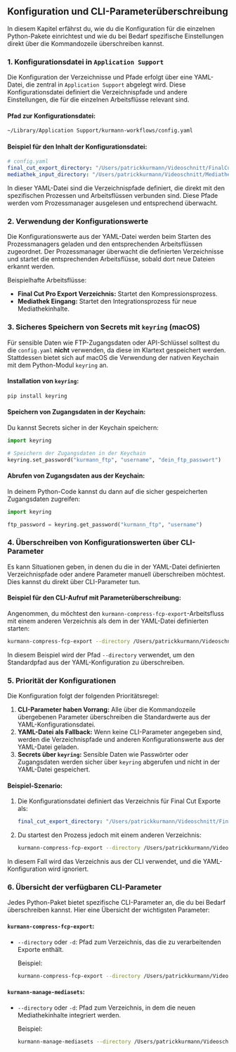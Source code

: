 ## **Konfiguration und CLI-Parameterüberschreibung**

In diesem Kapitel erfährst du, wie du die Konfiguration für die einzelnen Python-Pakete einrichtest und wie du bei Bedarf spezifische Einstellungen direkt über die Kommandozeile überschreiben kannst.

### **1. Konfigurationsdatei in `Application Support`**

Die Konfiguration der Verzeichnisse und Pfade erfolgt über eine YAML-Datei, die zentral in `Application Support` abgelegt wird. Diese Konfigurationsdatei definiert die Verzeichnispfade und andere Einstellungen, die für die einzelnen Arbeitsflüsse relevant sind.

#### **Pfad zur Konfigurationsdatei:**

```bash
~/Library/Application Support/kurmann-workflows/config.yaml
```

#### **Beispiel für den Inhalt der Konfigurationsdatei:**

```yaml
# config.yaml
final_cut_export_directory: "/Users/patrickkurmann/Videoschnitt/FinalCutExports"
mediathek_input_directory: "/Users/patrickkurmann/Videoschnitt/MediathekEingang"
```

In dieser YAML-Datei sind die Verzeichnispfade definiert, die direkt mit den spezifischen Prozessen und Arbeitsflüssen verbunden sind. Diese Pfade werden vom Prozessmanager ausgelesen und entsprechend überwacht.

### **2. Verwendung der Konfigurationswerte**

Die Konfigurationswerte aus der YAML-Datei werden beim Starten des Prozessmanagers geladen und den entsprechenden Arbeitsflüssen zugeordnet. Der Prozessmanager überwacht die definierten Verzeichnisse und startet die entsprechenden Arbeitsflüsse, sobald dort neue Dateien erkannt werden.

Beispielhafte Arbeitsflüsse:
- **Final Cut Pro Export Verzeichnis:** Startet den Kompressionsprozess.
- **Mediathek Eingang:** Startet den Integrationsprozess für neue Mediathekinhalte.

### **3. Sicheres Speichern von Secrets mit `keyring` (macOS)**

Für sensible Daten wie FTP-Zugangsdaten oder API-Schlüssel solltest du die `config.yaml` **nicht** verwenden, da diese im Klartext gespeichert werden. Stattdessen bietet sich auf macOS die Verwendung der nativen Keychain mit dem Python-Modul `keyring` an.

#### **Installation von `keyring`:**

```bash
pip install keyring
```

#### **Speichern von Zugangsdaten in der Keychain:**

Du kannst Secrets sicher in der Keychain speichern:

```python
import keyring

# Speichern der Zugangsdaten in der Keychain
keyring.set_password("kurmann_ftp", "username", "dein_ftp_passwort")
```

#### **Abrufen von Zugangsdaten aus der Keychain:**

In deinem Python-Code kannst du dann auf die sicher gespeicherten Zugangsdaten zugreifen:

```python
import keyring

ftp_password = keyring.get_password("kurmann_ftp", "username")
```

### **4. Überschreiben von Konfigurationswerten über CLI-Parameter**

Es kann Situationen geben, in denen du die in der YAML-Datei definierten Verzeichnispfade oder andere Parameter manuell überschreiben möchtest. Dies kannst du direkt über CLI-Parameter tun.

#### **Beispiel für den CLI-Aufruf mit Parameterüberschreibung:**

Angenommen, du möchtest den `kurmann-compress-fcp-export`-Arbeitsfluss mit einem anderen Verzeichnis als dem in der YAML-Datei definierten starten:

```bash
kurmann-compress-fcp-export --directory /Users/patrickkurmann/Videoschnitt/AlternativeExports
```

In diesem Beispiel wird der Pfad `--directory` verwendet, um den Standardpfad aus der YAML-Konfiguration zu überschreiben.

### **5. Priorität der Konfigurationen**

Die Konfiguration folgt der folgenden Prioritätsregel:

1. **CLI-Parameter haben Vorrang:** Alle über die Kommandozeile übergebenen Parameter überschreiben die Standardwerte aus der YAML-Konfigurationsdatei.
2. **YAML-Datei als Fallback:** Wenn keine CLI-Parameter angegeben sind, werden die Verzeichnispfade und anderen Konfigurationswerte aus der YAML-Datei geladen.
3. **Secrets über `keyring`:** Sensible Daten wie Passwörter oder Zugangsdaten werden sicher über `keyring` abgerufen und nicht in der YAML-Datei gespeichert.

#### **Beispiel-Szenario:**

1. Die Konfigurationsdatei definiert das Verzeichnis für Final Cut Exporte als:

    ```yaml
    final_cut_export_directory: "/Users/patrickkurmann/Videoschnitt/FinalCutExports"
    ```

2. Du startest den Prozess jedoch mit einem anderen Verzeichnis:

    ```bash
    kurmann-compress-fcp-export --directory /Users/patrickkurmann/Videoschnitt/AlternativeExports
    ```

In diesem Fall wird das Verzeichnis aus der CLI verwendet, und die YAML-Konfiguration wird ignoriert.

### **6. Übersicht der verfügbaren CLI-Parameter**

Jedes Python-Paket bietet spezifische CLI-Parameter an, die du bei Bedarf überschreiben kannst. Hier eine Übersicht der wichtigsten Parameter:

#### **`kurmann-compress-fcp-export`:**

- `--directory` oder `-d`: Pfad zum Verzeichnis, das die zu verarbeitenden Exporte enthält.

    Beispiel:

    ```bash
    kurmann-compress-fcp-export --directory /Users/patrickkurmann/Videoschnitt/AlternativeExports
    ```

#### **`kurmann-manage-mediasets`:**

- `--directory` oder `-d`: Pfad zum Verzeichnis, in dem die neuen Mediathekinhalte integriert werden.

    Beispiel:

    ```bash
    kurmann-manage-mediasets --directory /Users/patrickkurmann/Videoschnitt/AlternativeMediathek
    ```
